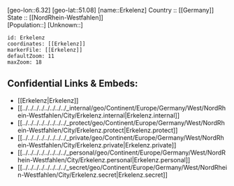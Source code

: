 ﻿---
location: [51.08,6.32] 
mapzoom: [7,12] 
mapmarker: city 
type: City
tags:
- geo/City


SpocWebEntityId: 30050
isDeleted: false
confidential: public

---
[geo-lon::6.32] 
[geo-lat::51.08] 
[name::Erkelenz] 
Country :: [[Germany]]  
State :: [[NordRhein-Westfahlen]]  
[Population::] 
[Unknown::] 


```leaflet
id: Erkelenz
coordinates: [[Erkelenz]] 
markerFile: [[Erkelenz]] 
defaultZoom: 11 
maxZoom: 18
```


## Confidential Links & Embeds: 
- [[Erkelenz|Erkelenz]]  
- [[../../../../../../../../_internal/geo/Continent/Europe/Germany/West/NordRhein-Westfahlen/City/Erkelenz.internal|Erkelenz.internal]] 
- [[../../../../../../../../_protect/geo/Continent/Europe/Germany/West/NordRhein-Westfahlen/City/Erkelenz.protect|Erkelenz.protect]] 
- [[../../../../../../../../_private/geo/Continent/Europe/Germany/West/NordRhein-Westfahlen/City/Erkelenz.private|Erkelenz.private]] 
- [[../../../../../../../../_personal/geo/Continent/Europe/Germany/West/NordRhein-Westfahlen/City/Erkelenz.personal|Erkelenz.personal]] 
- [[../../../../../../../../_secret/geo/Continent/Europe/Germany/West/NordRhein-Westfahlen/City/Erkelenz.secret|Erkelenz.secret]] 
